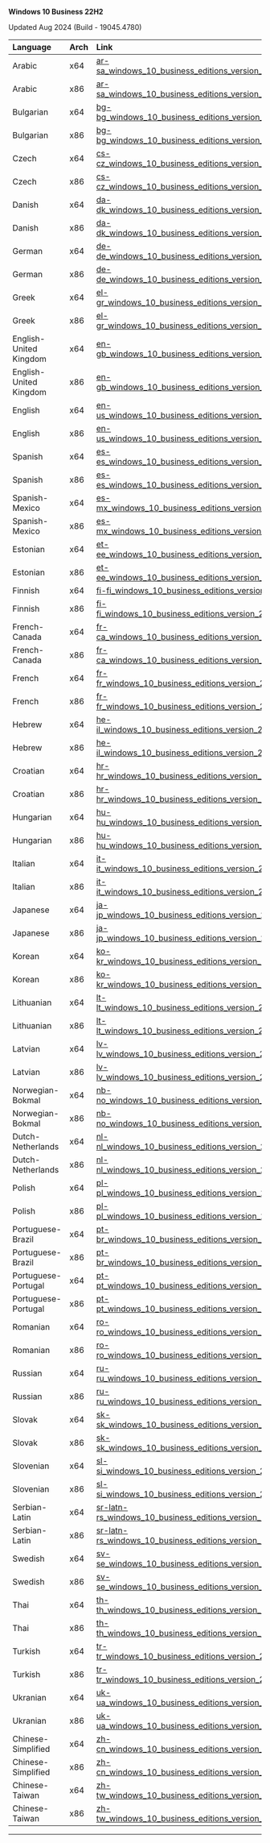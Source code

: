 <div class="margin-top--md"><div role="tabpanel" class="tabItem_Ymn6" hidden=""><p>MSDL <a href="https://msdl.gravesoft.dev/#2618" target="_blank" rel="noopener noreferrer">https://msdl.gravesoft.dev/#2618</a> ❤ provides Official links straight from Microsoft, works even if Microsoft is blocking the download to Russian/VPN users.</p><p>Windows 10 download from <a href="https://www.microsoft.com/software-download" target="_blank" rel="noopener noreferrer">https://www.microsoft.com/software-download</a> isn't recommended because it uses an ESD file to generate ISO and that process sometimes may generate corrupt ISO which can not be verified with known checksums.</p><hr></div><div role="tabpanel" class="tabItem_Ymn6" hidden=""><p><strong>Windows 10 Consumer 22H2</strong></p><p>Updated Aug 2024 (Build - 19045.4780)</p><table><thead><tr><th style="text-align: left;">Language</th><th style="text-align: left;">Arch</th><th style="text-align: left;">Link</th></tr></thead><tbody><tr><td style="text-align: left;">Arabic</td><td style="text-align: left;">x64</td><td style="text-align: left;"><a href="https://drive.massgrave.dev/ar-sa_windows_10_consumer_editions_version_22h2_updated_aug_2024_x64_dvd_2454bb57.iso" target="_blank" rel="noopener noreferrer">ar-sa_windows_10_consumer_editions_version_22h2_updated_aug_2024_x64_dvd_2454bb57.iso</a></td></tr><tr><td style="text-align: left;">Arabic</td><td style="text-align: left;">x86</td><td style="text-align: left;"><a href="https://drive.massgrave.dev/ar-sa_windows_10_consumer_editions_version_22h2_updated_aug_2024_x86_dvd_2454bb57.iso" target="_blank" rel="noopener noreferrer">ar-sa_windows_10_consumer_editions_version_22h2_updated_aug_2024_x86_dvd_2454bb57.iso</a></td></tr><tr><td style="text-align: left;">Bulgarian</td><td style="text-align: left;">x64</td><td style="text-align: left;"><a href="https://drive.massgrave.dev/bg-bg_windows_10_consumer_editions_version_22h2_updated_aug_2024_x64_dvd_2454bb57.iso" target="_blank" rel="noopener noreferrer">bg-bg_windows_10_consumer_editions_version_22h2_updated_aug_2024_x64_dvd_2454bb57.iso</a></td></tr><tr><td style="text-align: left;">Bulgarian</td><td style="text-align: left;">x86</td><td style="text-align: left;"><a href="https://drive.massgrave.dev/bg-bg_windows_10_consumer_editions_version_22h2_updated_aug_2024_x86_dvd_2454bb57.iso" target="_blank" rel="noopener noreferrer">bg-bg_windows_10_consumer_editions_version_22h2_updated_aug_2024_x86_dvd_2454bb57.iso</a></td></tr><tr><td style="text-align: left;">Czech</td><td style="text-align: left;">x64</td><td style="text-align: left;"><a href="https://drive.massgrave.dev/cs-cz_windows_10_consumer_editions_version_22h2_updated_aug_2024_x64_dvd_2454bb57.iso" target="_blank" rel="noopener noreferrer">cs-cz_windows_10_consumer_editions_version_22h2_updated_aug_2024_x64_dvd_2454bb57.iso</a></td></tr><tr><td style="text-align: left;">Czech</td><td style="text-align: left;">x86</td><td style="text-align: left;"><a href="https://drive.massgrave.dev/cs-cz_windows_10_consumer_editions_version_22h2_updated_aug_2024_x86_dvd_2454bb57.iso" target="_blank" rel="noopener noreferrer">cs-cz_windows_10_consumer_editions_version_22h2_updated_aug_2024_x86_dvd_2454bb57.iso</a></td></tr><tr><td style="text-align: left;">Danish</td><td style="text-align: left;">x64</td><td style="text-align: left;"><a href="https://drive.massgrave.dev/da-dk_windows_10_consumer_editions_version_22h2_updated_aug_2024_x64_dvd_2454bb57.iso" target="_blank" rel="noopener noreferrer">da-dk_windows_10_consumer_editions_version_22h2_updated_aug_2024_x64_dvd_2454bb57.iso</a></td></tr><tr><td style="text-align: left;">Danish</td><td style="text-align: left;">x86</td><td style="text-align: left;"><a href="https://drive.massgrave.dev/da-dk_windows_10_consumer_editions_version_22h2_updated_aug_2024_x86_dvd_2454bb57.iso" target="_blank" rel="noopener noreferrer">da-dk_windows_10_consumer_editions_version_22h2_updated_aug_2024_x86_dvd_2454bb57.iso</a></td></tr><tr><td style="text-align: left;">German</td><td style="text-align: left;">x64</td><td style="text-align: left;"><a href="https://drive.massgrave.dev/de-de_windows_10_consumer_editions_version_22h2_updated_aug_2024_x64_dvd_2454bb57.iso" target="_blank" rel="noopener noreferrer">de-de_windows_10_consumer_editions_version_22h2_updated_aug_2024_x64_dvd_2454bb57.iso</a></td></tr><tr><td style="text-align: left;">German</td><td style="text-align: left;">x86</td><td style="text-align: left;"><a href="https://drive.massgrave.dev/de-de_windows_10_consumer_editions_version_22h2_updated_aug_2024_x86_dvd_2454bb57.iso" target="_blank" rel="noopener noreferrer">de-de_windows_10_consumer_editions_version_22h2_updated_aug_2024_x86_dvd_2454bb57.iso</a></td></tr><tr><td style="text-align: left;">Greek</td><td style="text-align: left;">x64</td><td style="text-align: left;"><a href="https://drive.massgrave.dev/el-gr_windows_10_consumer_editions_version_22h2_updated_aug_2024_x64_dvd_2454bb57.iso" target="_blank" rel="noopener noreferrer">el-gr_windows_10_consumer_editions_version_22h2_updated_aug_2024_x64_dvd_2454bb57.iso</a></td></tr><tr><td style="text-align: left;">Greek</td><td style="text-align: left;">x86</td><td style="text-align: left;"><a href="https://drive.massgrave.dev/el-gr_windows_10_consumer_editions_version_22h2_updated_aug_2024_x86_dvd_2454bb57.iso" target="_blank" rel="noopener noreferrer">el-gr_windows_10_consumer_editions_version_22h2_updated_aug_2024_x86_dvd_2454bb57.iso</a></td></tr><tr><td style="text-align: left;">English-United Kingdom</td><td style="text-align: left;">x64</td><td style="text-align: left;"><a href="https://drive.massgrave.dev/en-gb_windows_10_consumer_editions_version_22h2_updated_aug_2024_x64_dvd_2454bb57.iso" target="_blank" rel="noopener noreferrer">en-gb_windows_10_consumer_editions_version_22h2_updated_aug_2024_x64_dvd_2454bb57.iso</a></td></tr><tr><td style="text-align: left;">English-United Kingdom</td><td style="text-align: left;">x86</td><td style="text-align: left;"><a href="https://drive.massgrave.dev/en-gb_windows_10_consumer_editions_version_22h2_updated_aug_2024_x86_dvd_2454bb57.iso" target="_blank" rel="noopener noreferrer">en-gb_windows_10_consumer_editions_version_22h2_updated_aug_2024_x86_dvd_2454bb57.iso</a></td></tr><tr><td style="text-align: left;">English</td><td style="text-align: left;">x64</td><td style="text-align: left;"><a href="https://drive.massgrave.dev/en-us_windows_10_consumer_editions_version_22h2_updated_aug_2024_x64_dvd_2454bb57.iso" target="_blank" rel="noopener noreferrer">en-us_windows_10_consumer_editions_version_22h2_updated_aug_2024_x64_dvd_2454bb57.iso</a></td></tr><tr><td style="text-align: left;">English</td><td style="text-align: left;">x86</td><td style="text-align: left;"><a href="https://drive.massgrave.dev/en-us_windows_10_consumer_editions_version_22h2_updated_aug_2024_x86_dvd_2454bb57.iso" target="_blank" rel="noopener noreferrer">en-us_windows_10_consumer_editions_version_22h2_updated_aug_2024_x86_dvd_2454bb57.iso</a></td></tr><tr><td style="text-align: left;">Spanish</td><td style="text-align: left;">x64</td><td style="text-align: left;"><a href="https://drive.massgrave.dev/es-es_windows_10_consumer_editions_version_22h2_updated_aug_2024_x64_dvd_2454bb57.iso" target="_blank" rel="noopener noreferrer">es-es_windows_10_consumer_editions_version_22h2_updated_aug_2024_x64_dvd_2454bb57.iso</a></td></tr><tr><td style="text-align: left;">Spanish</td><td style="text-align: left;">x86</td><td style="text-align: left;"><a href="https://drive.massgrave.dev/es-es_windows_10_consumer_editions_version_22h2_updated_aug_2024_x86_dvd_2454bb57.iso" target="_blank" rel="noopener noreferrer">es-es_windows_10_consumer_editions_version_22h2_updated_aug_2024_x86_dvd_2454bb57.iso</a></td></tr><tr><td style="text-align: left;">Spanish-Mexico</td><td style="text-align: left;">x64</td><td style="text-align: left;"><a href="https://drive.massgrave.dev/es-mx_windows_10_consumer_editions_version_22h2_updated_aug_2024_x64_dvd_2454bb57.iso" target="_blank" rel="noopener noreferrer">es-mx_windows_10_consumer_editions_version_22h2_updated_aug_2024_x64_dvd_2454bb57.iso</a></td></tr><tr><td style="text-align: left;">Spanish-Mexico</td><td style="text-align: left;">x86</td><td style="text-align: left;"><a href="https://drive.massgrave.dev/es-mx_windows_10_consumer_editions_version_22h2_updated_aug_2024_x86_dvd_2454bb57.iso" target="_blank" rel="noopener noreferrer">es-mx_windows_10_consumer_editions_version_22h2_updated_aug_2024_x86_dvd_2454bb57.iso</a></td></tr><tr><td style="text-align: left;">Estonian</td><td style="text-align: left;">x64</td><td style="text-align: left;"><a href="https://drive.massgrave.dev/et-ee_windows_10_consumer_editions_version_22h2_updated_aug_2024_x64_dvd_2454bb57.iso" target="_blank" rel="noopener noreferrer">et-ee_windows_10_consumer_editions_version_22h2_updated_aug_2024_x64_dvd_2454bb57.iso</a></td></tr><tr><td style="text-align: left;">Estonian</td><td style="text-align: left;">x86</td><td style="text-align: left;"><a href="https://drive.massgrave.dev/et-ee_windows_10_consumer_editions_version_22h2_updated_aug_2024_x86_dvd_2454bb57.iso" target="_blank" rel="noopener noreferrer">et-ee_windows_10_consumer_editions_version_22h2_updated_aug_2024_x86_dvd_2454bb57.iso</a></td></tr><tr><td style="text-align: left;">Finnish</td><td style="text-align: left;">x64</td><td style="text-align: left;"><a href="https://drive.massgrave.dev/fi-fi_windows_10_consumer_editions_version_22h2_updated_aug_2024_x64_dvd_2454bb57.iso" target="_blank" rel="noopener noreferrer">fi-fi_windows_10_consumer_editions_version_22h2_updated_aug_2024_x64_dvd_2454bb57.iso</a></td></tr><tr><td style="text-align: left;">Finnish</td><td style="text-align: left;">x86</td><td style="text-align: left;"><a href="https://drive.massgrave.dev/fi-fi_windows_10_consumer_editions_version_22h2_updated_aug_2024_x86_dvd_2454bb57.iso" target="_blank" rel="noopener noreferrer">fi-fi_windows_10_consumer_editions_version_22h2_updated_aug_2024_x86_dvd_2454bb57.iso</a></td></tr><tr><td style="text-align: left;">French-Canada</td><td style="text-align: left;">x64</td><td style="text-align: left;"><a href="https://drive.massgrave.dev/fr-ca_windows_10_consumer_editions_version_22h2_updated_aug_2024_x64_dvd_2454bb57.iso" target="_blank" rel="noopener noreferrer">fr-ca_windows_10_consumer_editions_version_22h2_updated_aug_2024_x64_dvd_2454bb57.iso</a></td></tr><tr><td style="text-align: left;">French-Canada</td><td style="text-align: left;">x86</td><td style="text-align: left;"><a href="https://drive.massgrave.dev/fr-ca_windows_10_consumer_editions_version_22h2_updated_aug_2024_x86_dvd_2454bb57.iso" target="_blank" rel="noopener noreferrer">fr-ca_windows_10_consumer_editions_version_22h2_updated_aug_2024_x86_dvd_2454bb57.iso</a></td></tr><tr><td style="text-align: left;">French</td><td style="text-align: left;">x64</td><td style="text-align: left;"><a href="https://drive.massgrave.dev/fr-fr_windows_10_consumer_editions_version_22h2_updated_aug_2024_x64_dvd_2454bb57.iso" target="_blank" rel="noopener noreferrer">fr-fr_windows_10_consumer_editions_version_22h2_updated_aug_2024_x64_dvd_2454bb57.iso</a></td></tr><tr><td style="text-align: left;">French</td><td style="text-align: left;">x86</td><td style="text-align: left;"><a href="https://drive.massgrave.dev/fr-fr_windows_10_consumer_editions_version_22h2_updated_aug_2024_x86_dvd_2454bb57.iso" target="_blank" rel="noopener noreferrer">fr-fr_windows_10_consumer_editions_version_22h2_updated_aug_2024_x86_dvd_2454bb57.iso</a></td></tr><tr><td style="text-align: left;">Hebrew</td><td style="text-align: left;">x64</td><td style="text-align: left;"><a href="https://drive.massgrave.dev/he-il_windows_10_consumer_editions_version_22h2_updated_aug_2024_x64_dvd_2454bb57.iso" target="_blank" rel="noopener noreferrer">he-il_windows_10_consumer_editions_version_22h2_updated_aug_2024_x64_dvd_2454bb57.iso</a></td></tr><tr><td style="text-align: left;">Hebrew</td><td style="text-align: left;">x86</td><td style="text-align: left;"><a href="https://drive.massgrave.dev/he-il_windows_10_consumer_editions_version_22h2_updated_aug_2024_x86_dvd_2454bb57.iso" target="_blank" rel="noopener noreferrer">he-il_windows_10_consumer_editions_version_22h2_updated_aug_2024_x86_dvd_2454bb57.iso</a></td></tr><tr><td style="text-align: left;">Croatian</td><td style="text-align: left;">x64</td><td style="text-align: left;"><a href="https://drive.massgrave.dev/hr-hr_windows_10_consumer_editions_version_22h2_updated_aug_2024_x64_dvd_2454bb57.iso" target="_blank" rel="noopener noreferrer">hr-hr_windows_10_consumer_editions_version_22h2_updated_aug_2024_x64_dvd_2454bb57.iso</a></td></tr><tr><td style="text-align: left;">Croatian</td><td style="text-align: left;">x86</td><td style="text-align: left;"><a href="https://drive.massgrave.dev/hr-hr_windows_10_consumer_editions_version_22h2_updated_aug_2024_x86_dvd_2454bb57.iso" target="_blank" rel="noopener noreferrer">hr-hr_windows_10_consumer_editions_version_22h2_updated_aug_2024_x86_dvd_2454bb57.iso</a></td></tr><tr><td style="text-align: left;">Hungarian</td><td style="text-align: left;">x64</td><td style="text-align: left;"><a href="https://drive.massgrave.dev/hu-hu_windows_10_consumer_editions_version_22h2_updated_aug_2024_x64_dvd_2454bb57.iso" target="_blank" rel="noopener noreferrer">hu-hu_windows_10_consumer_editions_version_22h2_updated_aug_2024_x64_dvd_2454bb57.iso</a></td></tr><tr><td style="text-align: left;">Hungarian</td><td style="text-align: left;">x86</td><td style="text-align: left;"><a href="https://drive.massgrave.dev/hu-hu_windows_10_consumer_editions_version_22h2_updated_aug_2024_x86_dvd_2454bb57.iso" target="_blank" rel="noopener noreferrer">hu-hu_windows_10_consumer_editions_version_22h2_updated_aug_2024_x86_dvd_2454bb57.iso</a></td></tr><tr><td style="text-align: left;">Italian</td><td style="text-align: left;">x64</td><td style="text-align: left;"><a href="https://drive.massgrave.dev/it-it_windows_10_consumer_editions_version_22h2_updated_aug_2024_x64_dvd_2454bb57.iso" target="_blank" rel="noopener noreferrer">it-it_windows_10_consumer_editions_version_22h2_updated_aug_2024_x64_dvd_2454bb57.iso</a></td></tr><tr><td style="text-align: left;">Italian</td><td style="text-align: left;">x86</td><td style="text-align: left;"><a href="https://drive.massgrave.dev/it-it_windows_10_consumer_editions_version_22h2_updated_aug_2024_x86_dvd_2454bb57.iso" target="_blank" rel="noopener noreferrer">it-it_windows_10_consumer_editions_version_22h2_updated_aug_2024_x86_dvd_2454bb57.iso</a></td></tr><tr><td style="text-align: left;">Japanese</td><td style="text-align: left;">x64</td><td style="text-align: left;"><a href="https://drive.massgrave.dev/ja-jp_windows_10_consumer_editions_version_22h2_updated_aug_2024_x64_dvd_2454bb57.iso" target="_blank" rel="noopener noreferrer">ja-jp_windows_10_consumer_editions_version_22h2_updated_aug_2024_x64_dvd_2454bb57.iso</a></td></tr><tr><td style="text-align: left;">Japanese</td><td style="text-align: left;">x86</td><td style="text-align: left;"><a href="https://drive.massgrave.dev/ja-jp_windows_10_consumer_editions_version_22h2_updated_aug_2024_x86_dvd_2454bb57.iso" target="_blank" rel="noopener noreferrer">ja-jp_windows_10_consumer_editions_version_22h2_updated_aug_2024_x86_dvd_2454bb57.iso</a></td></tr><tr><td style="text-align: left;">Korean</td><td style="text-align: left;">x64</td><td style="text-align: left;"><a href="https://drive.massgrave.dev/ko-kr_windows_10_consumer_editions_version_22h2_updated_aug_2024_x64_dvd_2454bb57.iso" target="_blank" rel="noopener noreferrer">ko-kr_windows_10_consumer_editions_version_22h2_updated_aug_2024_x64_dvd_2454bb57.iso</a></td></tr><tr><td style="text-align: left;">Korean</td><td style="text-align: left;">x86</td><td style="text-align: left;"><a href="https://drive.massgrave.dev/ko-kr_windows_10_consumer_editions_version_22h2_updated_aug_2024_x86_dvd_2454bb57.iso" target="_blank" rel="noopener noreferrer">ko-kr_windows_10_consumer_editions_version_22h2_updated_aug_2024_x86_dvd_2454bb57.iso</a></td></tr><tr><td style="text-align: left;">Lithuanian</td><td style="text-align: left;">x64</td><td style="text-align: left;"><a href="https://drive.massgrave.dev/lt-lt_windows_10_consumer_editions_version_22h2_updated_aug_2024_x64_dvd_2454bb57.iso" target="_blank" rel="noopener noreferrer">lt-lt_windows_10_consumer_editions_version_22h2_updated_aug_2024_x64_dvd_2454bb57.iso</a></td></tr><tr><td style="text-align: left;">Lithuanian</td><td style="text-align: left;">x86</td><td style="text-align: left;"><a href="https://drive.massgrave.dev/lt-lt_windows_10_consumer_editions_version_22h2_updated_aug_2024_x86_dvd_2454bb57.iso" target="_blank" rel="noopener noreferrer">lt-lt_windows_10_consumer_editions_version_22h2_updated_aug_2024_x86_dvd_2454bb57.iso</a></td></tr><tr><td style="text-align: left;">Latvian</td><td style="text-align: left;">x64</td><td style="text-align: left;"><a href="https://drive.massgrave.dev/lv-lv_windows_10_consumer_editions_version_22h2_updated_aug_2024_x64_dvd_2454bb57.iso" target="_blank" rel="noopener noreferrer">lv-lv_windows_10_consumer_editions_version_22h2_updated_aug_2024_x64_dvd_2454bb57.iso</a></td></tr><tr><td style="text-align: left;">Latvian</td><td style="text-align: left;">x86</td><td style="text-align: left;"><a href="https://drive.massgrave.dev/lv-lv_windows_10_consumer_editions_version_22h2_updated_aug_2024_x86_dvd_2454bb57.iso" target="_blank" rel="noopener noreferrer">lv-lv_windows_10_consumer_editions_version_22h2_updated_aug_2024_x86_dvd_2454bb57.iso</a></td></tr><tr><td style="text-align: left;">Norwegian-Bokmal</td><td style="text-align: left;">x64</td><td style="text-align: left;"><a href="https://drive.massgrave.dev/nb-no_windows_10_consumer_editions_version_22h2_updated_aug_2024_x64_dvd_2454bb57.iso" target="_blank" rel="noopener noreferrer">nb-no_windows_10_consumer_editions_version_22h2_updated_aug_2024_x64_dvd_2454bb57.iso</a></td></tr><tr><td style="text-align: left;">Norwegian-Bokmal</td><td style="text-align: left;">x86</td><td style="text-align: left;"><a href="https://drive.massgrave.dev/nb-no_windows_10_consumer_editions_version_22h2_updated_aug_2024_x86_dvd_2454bb57.iso" target="_blank" rel="noopener noreferrer">nb-no_windows_10_consumer_editions_version_22h2_updated_aug_2024_x86_dvd_2454bb57.iso</a></td></tr><tr><td style="text-align: left;">Dutch-Netherlands</td><td style="text-align: left;">x64</td><td style="text-align: left;"><a href="https://drive.massgrave.dev/nl-nl_windows_10_consumer_editions_version_22h2_updated_aug_2024_x64_dvd_2454bb57.iso" target="_blank" rel="noopener noreferrer">nl-nl_windows_10_consumer_editions_version_22h2_updated_aug_2024_x64_dvd_2454bb57.iso</a></td></tr><tr><td style="text-align: left;">Dutch-Netherlands</td><td style="text-align: left;">x86</td><td style="text-align: left;"><a href="https://drive.massgrave.dev/nl-nl_windows_10_consumer_editions_version_22h2_updated_aug_2024_x86_dvd_2454bb57.iso" target="_blank" rel="noopener noreferrer">nl-nl_windows_10_consumer_editions_version_22h2_updated_aug_2024_x86_dvd_2454bb57.iso</a></td></tr><tr><td style="text-align: left;">Polish</td><td style="text-align: left;">x64</td><td style="text-align: left;"><a href="https://drive.massgrave.dev/pl-pl_windows_10_consumer_editions_version_22h2_updated_aug_2024_x64_dvd_2454bb57.iso" target="_blank" rel="noopener noreferrer">pl-pl_windows_10_consumer_editions_version_22h2_updated_aug_2024_x64_dvd_2454bb57.iso</a></td></tr><tr><td style="text-align: left;">Polish</td><td style="text-align: left;">x86</td><td style="text-align: left;"><a href="https://drive.massgrave.dev/pl-pl_windows_10_consumer_editions_version_22h2_updated_aug_2024_x86_dvd_2454bb57.iso" target="_blank" rel="noopener noreferrer">pl-pl_windows_10_consumer_editions_version_22h2_updated_aug_2024_x86_dvd_2454bb57.iso</a></td></tr><tr><td style="text-align: left;">Portuguese-Brazil</td><td style="text-align: left;">x64</td><td style="text-align: left;"><a href="https://drive.massgrave.dev/pt-br_windows_10_consumer_editions_version_22h2_updated_aug_2024_x64_dvd_2454bb57.iso" target="_blank" rel="noopener noreferrer">pt-br_windows_10_consumer_editions_version_22h2_updated_aug_2024_x64_dvd_2454bb57.iso</a></td></tr><tr><td style="text-align: left;">Portuguese-Brazil</td><td style="text-align: left;">x86</td><td style="text-align: left;"><a href="https://drive.massgrave.dev/pt-br_windows_10_consumer_editions_version_22h2_updated_aug_2024_x86_dvd_2454bb57.iso" target="_blank" rel="noopener noreferrer">pt-br_windows_10_consumer_editions_version_22h2_updated_aug_2024_x86_dvd_2454bb57.iso</a></td></tr><tr><td style="text-align: left;">Portuguese-Portugal</td><td style="text-align: left;">x64</td><td style="text-align: left;"><a href="https://drive.massgrave.dev/pt-pt_windows_10_consumer_editions_version_22h2_updated_aug_2024_x64_dvd_2454bb57.iso" target="_blank" rel="noopener noreferrer">pt-pt_windows_10_consumer_editions_version_22h2_updated_aug_2024_x64_dvd_2454bb57.iso</a></td></tr><tr><td style="text-align: left;">Portuguese-Portugal</td><td style="text-align: left;">x86</td><td style="text-align: left;"><a href="https://drive.massgrave.dev/pt-pt_windows_10_consumer_editions_version_22h2_updated_aug_2024_x86_dvd_2454bb57.iso" target="_blank" rel="noopener noreferrer">pt-pt_windows_10_consumer_editions_version_22h2_updated_aug_2024_x86_dvd_2454bb57.iso</a></td></tr><tr><td style="text-align: left;">Romanian</td><td style="text-align: left;">x64</td><td style="text-align: left;"><a href="https://drive.massgrave.dev/ro-ro_windows_10_consumer_editions_version_22h2_updated_aug_2024_x64_dvd_2454bb57.iso" target="_blank" rel="noopener noreferrer">ro-ro_windows_10_consumer_editions_version_22h2_updated_aug_2024_x64_dvd_2454bb57.iso</a></td></tr><tr><td style="text-align: left;">Romanian</td><td style="text-align: left;">x86</td><td style="text-align: left;"><a href="https://drive.massgrave.dev/ro-ro_windows_10_consumer_editions_version_22h2_updated_aug_2024_x86_dvd_2454bb57.iso" target="_blank" rel="noopener noreferrer">ro-ro_windows_10_consumer_editions_version_22h2_updated_aug_2024_x86_dvd_2454bb57.iso</a></td></tr><tr><td style="text-align: left;">Russian</td><td style="text-align: left;">x64</td><td style="text-align: left;"><a href="https://drive.massgrave.dev/ru-ru_windows_10_consumer_editions_version_22h2_updated_aug_2024_x64_dvd_2454bb57.iso" target="_blank" rel="noopener noreferrer">ru-ru_windows_10_consumer_editions_version_22h2_updated_aug_2024_x64_dvd_2454bb57.iso</a></td></tr><tr><td style="text-align: left;">Russian</td><td style="text-align: left;">x86</td><td style="text-align: left;"><a href="https://drive.massgrave.dev/ru-ru_windows_10_consumer_editions_version_22h2_updated_aug_2024_x86_dvd_2454bb57.iso" target="_blank" rel="noopener noreferrer">ru-ru_windows_10_consumer_editions_version_22h2_updated_aug_2024_x86_dvd_2454bb57.iso</a></td></tr><tr><td style="text-align: left;">Slovak</td><td style="text-align: left;">x64</td><td style="text-align: left;"><a href="https://drive.massgrave.dev/sk-sk_windows_10_consumer_editions_version_22h2_updated_aug_2024_x64_dvd_2454bb57.iso" target="_blank" rel="noopener noreferrer">sk-sk_windows_10_consumer_editions_version_22h2_updated_aug_2024_x64_dvd_2454bb57.iso</a></td></tr><tr><td style="text-align: left;">Slovak</td><td style="text-align: left;">x86</td><td style="text-align: left;"><a href="https://drive.massgrave.dev/sk-sk_windows_10_consumer_editions_version_22h2_updated_aug_2024_x86_dvd_2454bb57.iso" target="_blank" rel="noopener noreferrer">sk-sk_windows_10_consumer_editions_version_22h2_updated_aug_2024_x86_dvd_2454bb57.iso</a></td></tr><tr><td style="text-align: left;">Slovenian</td><td style="text-align: left;">x64</td><td style="text-align: left;"><a href="https://drive.massgrave.dev/sl-si_windows_10_consumer_editions_version_22h2_updated_aug_2024_x64_dvd_2454bb57.iso" target="_blank" rel="noopener noreferrer">sl-si_windows_10_consumer_editions_version_22h2_updated_aug_2024_x64_dvd_2454bb57.iso</a></td></tr><tr><td style="text-align: left;">Slovenian</td><td style="text-align: left;">x86</td><td style="text-align: left;"><a href="https://drive.massgrave.dev/sl-si_windows_10_consumer_editions_version_22h2_updated_aug_2024_x86_dvd_2454bb57.iso" target="_blank" rel="noopener noreferrer">sl-si_windows_10_consumer_editions_version_22h2_updated_aug_2024_x86_dvd_2454bb57.iso</a></td></tr><tr><td style="text-align: left;">Serbian-Latin</td><td style="text-align: left;">x64</td><td style="text-align: left;"><a href="https://drive.massgrave.dev/sr-latn-rs_windows_10_consumer_editions_version_22h2_updated_aug_2024_x64_dvd_2454bb57.iso" target="_blank" rel="noopener noreferrer">sr-latn-rs_windows_10_consumer_editions_version_22h2_updated_aug_2024_x64_dvd_2454bb57.iso</a></td></tr><tr><td style="text-align: left;">Serbian-Latin</td><td style="text-align: left;">x86</td><td style="text-align: left;"><a href="https://drive.massgrave.dev/sr-latn-rs_windows_10_consumer_editions_version_22h2_updated_aug_2024_x86_dvd_2454bb57.iso" target="_blank" rel="noopener noreferrer">sr-latn-rs_windows_10_consumer_editions_version_22h2_updated_aug_2024_x86_dvd_2454bb57.iso</a></td></tr><tr><td style="text-align: left;">Swedish</td><td style="text-align: left;">x64</td><td style="text-align: left;"><a href="https://drive.massgrave.dev/sv-se_windows_10_consumer_editions_version_22h2_updated_aug_2024_x64_dvd_2454bb57.iso" target="_blank" rel="noopener noreferrer">sv-se_windows_10_consumer_editions_version_22h2_updated_aug_2024_x64_dvd_2454bb57.iso</a></td></tr><tr><td style="text-align: left;">Swedish</td><td style="text-align: left;">x86</td><td style="text-align: left;"><a href="https://drive.massgrave.dev/sv-se_windows_10_consumer_editions_version_22h2_updated_aug_2024_x86_dvd_2454bb57.iso" target="_blank" rel="noopener noreferrer">sv-se_windows_10_consumer_editions_version_22h2_updated_aug_2024_x86_dvd_2454bb57.iso</a></td></tr><tr><td style="text-align: left;">Thai</td><td style="text-align: left;">x64</td><td style="text-align: left;"><a href="https://drive.massgrave.dev/th-th_windows_10_consumer_editions_version_22h2_updated_aug_2024_x64_dvd_2454bb57.iso" target="_blank" rel="noopener noreferrer">th-th_windows_10_consumer_editions_version_22h2_updated_aug_2024_x64_dvd_2454bb57.iso</a></td></tr><tr><td style="text-align: left;">Thai</td><td style="text-align: left;">x86</td><td style="text-align: left;"><a href="https://drive.massgrave.dev/th-th_windows_10_consumer_editions_version_22h2_updated_aug_2024_x86_dvd_2454bb57.iso" target="_blank" rel="noopener noreferrer">th-th_windows_10_consumer_editions_version_22h2_updated_aug_2024_x86_dvd_2454bb57.iso</a></td></tr><tr><td style="text-align: left;">Turkish</td><td style="text-align: left;">x64</td><td style="text-align: left;"><a href="https://drive.massgrave.dev/tr-tr_windows_10_consumer_editions_version_22h2_updated_aug_2024_x64_dvd_2454bb57.iso" target="_blank" rel="noopener noreferrer">tr-tr_windows_10_consumer_editions_version_22h2_updated_aug_2024_x64_dvd_2454bb57.iso</a></td></tr><tr><td style="text-align: left;">Turkish</td><td style="text-align: left;">x86</td><td style="text-align: left;"><a href="https://drive.massgrave.dev/tr-tr_windows_10_consumer_editions_version_22h2_updated_aug_2024_x86_dvd_2454bb57.iso" target="_blank" rel="noopener noreferrer">tr-tr_windows_10_consumer_editions_version_22h2_updated_aug_2024_x86_dvd_2454bb57.iso</a></td></tr><tr><td style="text-align: left;">Ukranian</td><td style="text-align: left;">x64</td><td style="text-align: left;"><a href="https://drive.massgrave.dev/uk-ua_windows_10_consumer_editions_version_22h2_updated_aug_2024_x64_dvd_2454bb57.iso" target="_blank" rel="noopener noreferrer">uk-ua_windows_10_consumer_editions_version_22h2_updated_aug_2024_x64_dvd_2454bb57.iso</a></td></tr><tr><td style="text-align: left;">Ukranian</td><td style="text-align: left;">x86</td><td style="text-align: left;"><a href="https://drive.massgrave.dev/uk-ua_windows_10_consumer_editions_version_22h2_updated_aug_2024_x86_dvd_2454bb57.iso" target="_blank" rel="noopener noreferrer">uk-ua_windows_10_consumer_editions_version_22h2_updated_aug_2024_x86_dvd_2454bb57.iso</a></td></tr><tr><td style="text-align: left;">Chinese-Simplified</td><td style="text-align: left;">x64</td><td style="text-align: left;"><a href="https://drive.massgrave.dev/zh-cn_windows_10_consumer_editions_version_22h2_updated_aug_2024_x64_dvd_2454bb57.iso" target="_blank" rel="noopener noreferrer">zh-cn_windows_10_consumer_editions_version_22h2_updated_aug_2024_x64_dvd_2454bb57.iso</a></td></tr><tr><td style="text-align: left;">Chinese-Simplified</td><td style="text-align: left;">x86</td><td style="text-align: left;"><a href="https://drive.massgrave.dev/zh-cn_windows_10_consumer_editions_version_22h2_updated_aug_2024_x86_dvd_2454bb57.iso" target="_blank" rel="noopener noreferrer">zh-cn_windows_10_consumer_editions_version_22h2_updated_aug_2024_x86_dvd_2454bb57.iso</a></td></tr><tr><td style="text-align: left;">Chinese-Taiwan</td><td style="text-align: left;">x64</td><td style="text-align: left;"><a href="https://drive.massgrave.dev/zh-tw_windows_10_consumer_editions_version_22h2_updated_aug_2024_x64_dvd_2454bb57.iso" target="_blank" rel="noopener noreferrer">zh-tw_windows_10_consumer_editions_version_22h2_updated_aug_2024_x64_dvd_2454bb57.iso</a></td></tr><tr><td style="text-align: left;">Chinese-Taiwan</td><td style="text-align: left;">x86</td><td style="text-align: left;"><a href="https://drive.massgrave.dev/zh-tw_windows_10_consumer_editions_version_22h2_updated_aug_2024_x86_dvd_2454bb57.iso" target="_blank" rel="noopener noreferrer">zh-tw_windows_10_consumer_editions_version_22h2_updated_aug_2024_x86_dvd_2454bb57.iso</a></td></tr></tbody></table><hr></div><div role="tabpanel" class="tabItem_Ymn6"><p><strong>Windows 10 Business 22H2</strong></p><p>Updated Aug 2024 (Build - 19045.4780)</p><table><thead><tr><th style="text-align: left;">Language</th><th style="text-align: left;">Arch</th><th style="text-align: left;">Link</th></tr></thead><tbody><tr><td style="text-align: left;">Arabic</td><td style="text-align: left;">x64</td><td style="text-align: left;"><a href="https://drive.massgrave.dev/ar-sa_windows_10_business_editions_version_22h2_updated_aug_2024_x64_dvd_92a8794f.iso" target="_blank" rel="noopener noreferrer">ar-sa_windows_10_business_editions_version_22h2_updated_aug_2024_x64_dvd_92a8794f.iso</a></td></tr><tr><td style="text-align: left;">Arabic</td><td style="text-align: left;">x86</td><td style="text-align: left;"><a href="https://drive.massgrave.dev/ar-sa_windows_10_business_editions_version_22h2_updated_aug_2024_x86_dvd_3b05ca94.iso" target="_blank" rel="noopener noreferrer">ar-sa_windows_10_business_editions_version_22h2_updated_aug_2024_x86_dvd_3b05ca94.iso</a></td></tr><tr><td style="text-align: left;">Bulgarian</td><td style="text-align: left;">x64</td><td style="text-align: left;"><a href="https://drive.massgrave.dev/bg-bg_windows_10_business_editions_version_22h2_updated_aug_2024_x64_dvd_5c7ee697.iso" target="_blank" rel="noopener noreferrer">bg-bg_windows_10_business_editions_version_22h2_updated_aug_2024_x64_dvd_5c7ee697.iso</a></td></tr><tr><td style="text-align: left;">Bulgarian</td><td style="text-align: left;">x86</td><td style="text-align: left;"><a href="https://drive.massgrave.dev/bg-bg_windows_10_business_editions_version_22h2_updated_aug_2024_x86_dvd_a50f411b.iso" target="_blank" rel="noopener noreferrer">bg-bg_windows_10_business_editions_version_22h2_updated_aug_2024_x86_dvd_a50f411b.iso</a></td></tr><tr><td style="text-align: left;">Czech</td><td style="text-align: left;">x64</td><td style="text-align: left;"><a href="https://drive.massgrave.dev/cs-cz_windows_10_business_editions_version_22h2_updated_aug_2024_x64_dvd_c8ad70aa.iso" target="_blank" rel="noopener noreferrer">cs-cz_windows_10_business_editions_version_22h2_updated_aug_2024_x64_dvd_c8ad70aa.iso</a></td></tr><tr><td style="text-align: left;">Czech</td><td style="text-align: left;">x86</td><td style="text-align: left;"><a href="https://drive.massgrave.dev/cs-cz_windows_10_business_editions_version_22h2_updated_aug_2024_x86_dvd_93acb6c4.iso" target="_blank" rel="noopener noreferrer">cs-cz_windows_10_business_editions_version_22h2_updated_aug_2024_x86_dvd_93acb6c4.iso</a></td></tr><tr><td style="text-align: left;">Danish</td><td style="text-align: left;">x64</td><td style="text-align: left;"><a href="https://drive.massgrave.dev/da-dk_windows_10_business_editions_version_22h2_updated_aug_2024_x64_dvd_5a51835f.iso" target="_blank" rel="noopener noreferrer">da-dk_windows_10_business_editions_version_22h2_updated_aug_2024_x64_dvd_5a51835f.iso</a></td></tr><tr><td style="text-align: left;">Danish</td><td style="text-align: left;">x86</td><td style="text-align: left;"><a href="https://drive.massgrave.dev/da-dk_windows_10_business_editions_version_22h2_updated_aug_2024_x86_dvd_eb0410dc.iso" target="_blank" rel="noopener noreferrer">da-dk_windows_10_business_editions_version_22h2_updated_aug_2024_x86_dvd_eb0410dc.iso</a></td></tr><tr><td style="text-align: left;">German</td><td style="text-align: left;">x64</td><td style="text-align: left;"><a href="https://drive.massgrave.dev/de-de_windows_10_business_editions_version_22h2_updated_aug_2024_x64_dvd_e24c9809.iso" target="_blank" rel="noopener noreferrer">de-de_windows_10_business_editions_version_22h2_updated_aug_2024_x64_dvd_e24c9809.iso</a></td></tr><tr><td style="text-align: left;">German</td><td style="text-align: left;">x86</td><td style="text-align: left;"><a href="https://drive.massgrave.dev/de-de_windows_10_business_editions_version_22h2_updated_aug_2024_x86_dvd_064935f2.iso" target="_blank" rel="noopener noreferrer">de-de_windows_10_business_editions_version_22h2_updated_aug_2024_x86_dvd_064935f2.iso</a></td></tr><tr><td style="text-align: left;">Greek</td><td style="text-align: left;">x64</td><td style="text-align: left;"><a href="https://drive.massgrave.dev/el-gr_windows_10_business_editions_version_22h2_updated_aug_2024_x64_dvd_a340838b.iso" target="_blank" rel="noopener noreferrer">el-gr_windows_10_business_editions_version_22h2_updated_aug_2024_x64_dvd_a340838b.iso</a></td></tr><tr><td style="text-align: left;">Greek</td><td style="text-align: left;">x86</td><td style="text-align: left;"><a href="https://drive.massgrave.dev/el-gr_windows_10_business_editions_version_22h2_updated_aug_2024_x86_dvd_6858d741.iso" target="_blank" rel="noopener noreferrer">el-gr_windows_10_business_editions_version_22h2_updated_aug_2024_x86_dvd_6858d741.iso</a></td></tr><tr><td style="text-align: left;">English-United Kingdom</td><td style="text-align: left;">x64</td><td style="text-align: left;"><a href="https://drive.massgrave.dev/en-gb_windows_10_business_editions_version_22h2_updated_aug_2024_x64_dvd_e758d63e.iso" target="_blank" rel="noopener noreferrer">en-gb_windows_10_business_editions_version_22h2_updated_aug_2024_x64_dvd_e758d63e.iso</a></td></tr><tr><td style="text-align: left;">English-United Kingdom</td><td style="text-align: left;">x86</td><td style="text-align: left;"><a href="https://drive.massgrave.dev/en-gb_windows_10_business_editions_version_22h2_updated_aug_2024_x86_dvd_640f6ea2.iso" target="_blank" rel="noopener noreferrer">en-gb_windows_10_business_editions_version_22h2_updated_aug_2024_x86_dvd_640f6ea2.iso</a></td></tr><tr><td style="text-align: left;">English</td><td style="text-align: left;">x64</td><td style="text-align: left;"><a href="https://drive.massgrave.dev/en-us_windows_10_business_editions_version_22h2_updated_aug_2024_x64_dvd_633dcd07.iso" target="_blank" rel="noopener noreferrer">en-us_windows_10_business_editions_version_22h2_updated_aug_2024_x64_dvd_633dcd07.iso</a></td></tr><tr><td style="text-align: left;">English</td><td style="text-align: left;">x86</td><td style="text-align: left;"><a href="https://drive.massgrave.dev/en-us_windows_10_business_editions_version_22h2_updated_aug_2024_x86_dvd_0a211f29.iso" target="_blank" rel="noopener noreferrer">en-us_windows_10_business_editions_version_22h2_updated_aug_2024_x86_dvd_0a211f29.iso</a></td></tr><tr><td style="text-align: left;">Spanish</td><td style="text-align: left;">x64</td><td style="text-align: left;"><a href="https://drive.massgrave.dev/es-es_windows_10_business_editions_version_22h2_updated_aug_2024_x64_dvd_d12d0e1a.iso" target="_blank" rel="noopener noreferrer">es-es_windows_10_business_editions_version_22h2_updated_aug_2024_x64_dvd_d12d0e1a.iso</a></td></tr><tr><td style="text-align: left;">Spanish</td><td style="text-align: left;">x86</td><td style="text-align: left;"><a href="https://drive.massgrave.dev/es-es_windows_10_business_editions_version_22h2_updated_aug_2024_x86_dvd_6d18f0cb.iso" target="_blank" rel="noopener noreferrer">es-es_windows_10_business_editions_version_22h2_updated_aug_2024_x86_dvd_6d18f0cb.iso</a></td></tr><tr><td style="text-align: left;">Spanish-Mexico</td><td style="text-align: left;">x64</td><td style="text-align: left;"><a href="https://drive.massgrave.dev/es-mx_windows_10_business_editions_version_22h2_updated_aug_2024_x64_dvd_0c82aba5.iso" target="_blank" rel="noopener noreferrer">es-mx_windows_10_business_editions_version_22h2_updated_aug_2024_x64_dvd_0c82aba5.iso</a></td></tr><tr><td style="text-align: left;">Spanish-Mexico</td><td style="text-align: left;">x86</td><td style="text-align: left;"><a href="https://drive.massgrave.dev/es-mx_windows_10_business_editions_version_22h2_updated_aug_2024_x86_dvd_66693b1c.iso" target="_blank" rel="noopener noreferrer">es-mx_windows_10_business_editions_version_22h2_updated_aug_2024_x86_dvd_66693b1c.iso</a></td></tr><tr><td style="text-align: left;">Estonian</td><td style="text-align: left;">x64</td><td style="text-align: left;"><a href="https://drive.massgrave.dev/et-ee_windows_10_business_editions_version_22h2_updated_aug_2024_x64_dvd_021c20ff.iso" target="_blank" rel="noopener noreferrer">et-ee_windows_10_business_editions_version_22h2_updated_aug_2024_x64_dvd_021c20ff.iso</a></td></tr><tr><td style="text-align: left;">Estonian</td><td style="text-align: left;">x86</td><td style="text-align: left;"><a href="https://drive.massgrave.dev/et-ee_windows_10_business_editions_version_22h2_updated_aug_2024_x86_dvd_8bf6cf95.iso" target="_blank" rel="noopener noreferrer">et-ee_windows_10_business_editions_version_22h2_updated_aug_2024_x86_dvd_8bf6cf95.iso</a></td></tr><tr><td style="text-align: left;">Finnish</td><td style="text-align: left;">x64</td><td style="text-align: left;"><a href="https://drive.massgrave.dev/fi-fi_windows_10_business_editions_version_22h2_updated_aug_2024_x64_dvd_8fcefb87.iso" target="_blank" rel="noopener noreferrer">fi-fi_windows_10_business_editions_version_22h2_updated_aug_2024_x64_dvd_8fcefb87.iso</a></td></tr><tr><td style="text-align: left;">Finnish</td><td style="text-align: left;">x86</td><td style="text-align: left;"><a href="https://drive.massgrave.dev/fi-fi_windows_10_business_editions_version_22h2_updated_aug_2024_x86_dvd_1a5b3f02.iso" target="_blank" rel="noopener noreferrer">fi-fi_windows_10_business_editions_version_22h2_updated_aug_2024_x86_dvd_1a5b3f02.iso</a></td></tr><tr><td style="text-align: left;">French-Canada</td><td style="text-align: left;">x64</td><td style="text-align: left;"><a href="https://drive.massgrave.dev/fr-ca_windows_10_business_editions_version_22h2_updated_aug_2024_x64_dvd_b0588c68.iso" target="_blank" rel="noopener noreferrer">fr-ca_windows_10_business_editions_version_22h2_updated_aug_2024_x64_dvd_b0588c68.iso</a></td></tr><tr><td style="text-align: left;">French-Canada</td><td style="text-align: left;">x86</td><td style="text-align: left;"><a href="https://drive.massgrave.dev/fr-ca_windows_10_business_editions_version_22h2_updated_aug_2024_x86_dvd_f274392d.iso" target="_blank" rel="noopener noreferrer">fr-ca_windows_10_business_editions_version_22h2_updated_aug_2024_x86_dvd_f274392d.iso</a></td></tr><tr><td style="text-align: left;">French</td><td style="text-align: left;">x64</td><td style="text-align: left;"><a href="https://drive.massgrave.dev/fr-fr_windows_10_business_editions_version_22h2_updated_aug_2024_x64_dvd_8766236b.iso" target="_blank" rel="noopener noreferrer">fr-fr_windows_10_business_editions_version_22h2_updated_aug_2024_x64_dvd_8766236b.iso</a></td></tr><tr><td style="text-align: left;">French</td><td style="text-align: left;">x86</td><td style="text-align: left;"><a href="https://drive.massgrave.dev/fr-fr_windows_10_business_editions_version_22h2_updated_aug_2024_x86_dvd_155f9846.iso" target="_blank" rel="noopener noreferrer">fr-fr_windows_10_business_editions_version_22h2_updated_aug_2024_x86_dvd_155f9846.iso</a></td></tr><tr><td style="text-align: left;">Hebrew</td><td style="text-align: left;">x64</td><td style="text-align: left;"><a href="https://drive.massgrave.dev/he-il_windows_10_business_editions_version_22h2_updated_aug_2024_x64_dvd_e34ccebf.iso" target="_blank" rel="noopener noreferrer">he-il_windows_10_business_editions_version_22h2_updated_aug_2024_x64_dvd_e34ccebf.iso</a></td></tr><tr><td style="text-align: left;">Hebrew</td><td style="text-align: left;">x86</td><td style="text-align: left;"><a href="https://drive.massgrave.dev/he-il_windows_10_business_editions_version_22h2_updated_aug_2024_x86_dvd_3576c4b9.iso" target="_blank" rel="noopener noreferrer">he-il_windows_10_business_editions_version_22h2_updated_aug_2024_x86_dvd_3576c4b9.iso</a></td></tr><tr><td style="text-align: left;">Croatian</td><td style="text-align: left;">x64</td><td style="text-align: left;"><a href="https://drive.massgrave.dev/hr-hr_windows_10_business_editions_version_22h2_updated_aug_2024_x64_dvd_ea8c7c60.iso" target="_blank" rel="noopener noreferrer">hr-hr_windows_10_business_editions_version_22h2_updated_aug_2024_x64_dvd_ea8c7c60.iso</a></td></tr><tr><td style="text-align: left;">Croatian</td><td style="text-align: left;">x86</td><td style="text-align: left;"><a href="https://drive.massgrave.dev/hr-hr_windows_10_business_editions_version_22h2_updated_aug_2024_x86_dvd_9b67114c.iso" target="_blank" rel="noopener noreferrer">hr-hr_windows_10_business_editions_version_22h2_updated_aug_2024_x86_dvd_9b67114c.iso</a></td></tr><tr><td style="text-align: left;">Hungarian</td><td style="text-align: left;">x64</td><td style="text-align: left;"><a href="https://drive.massgrave.dev/hu-hu_windows_10_business_editions_version_22h2_updated_aug_2024_x64_dvd_8381df72.iso" target="_blank" rel="noopener noreferrer">hu-hu_windows_10_business_editions_version_22h2_updated_aug_2024_x64_dvd_8381df72.iso</a></td></tr><tr><td style="text-align: left;">Hungarian</td><td style="text-align: left;">x86</td><td style="text-align: left;"><a href="https://drive.massgrave.dev/hu-hu_windows_10_business_editions_version_22h2_updated_aug_2024_x86_dvd_b2f5b045.iso" target="_blank" rel="noopener noreferrer">hu-hu_windows_10_business_editions_version_22h2_updated_aug_2024_x86_dvd_b2f5b045.iso</a></td></tr><tr><td style="text-align: left;">Italian</td><td style="text-align: left;">x64</td><td style="text-align: left;"><a href="https://drive.massgrave.dev/it-it_windows_10_business_editions_version_22h2_updated_aug_2024_x64_dvd_1e265790.iso" target="_blank" rel="noopener noreferrer">it-it_windows_10_business_editions_version_22h2_updated_aug_2024_x64_dvd_1e265790.iso</a></td></tr><tr><td style="text-align: left;">Italian</td><td style="text-align: left;">x86</td><td style="text-align: left;"><a href="https://drive.massgrave.dev/it-it_windows_10_business_editions_version_22h2_updated_aug_2024_x86_dvd_411ca7ac.iso" target="_blank" rel="noopener noreferrer">it-it_windows_10_business_editions_version_22h2_updated_aug_2024_x86_dvd_411ca7ac.iso</a></td></tr><tr><td style="text-align: left;">Japanese</td><td style="text-align: left;">x64</td><td style="text-align: left;"><a href="https://drive.massgrave.dev/ja-jp_windows_10_business_editions_version_22h2_updated_aug_2024_x64_dvd_6334dde3.iso" target="_blank" rel="noopener noreferrer">ja-jp_windows_10_business_editions_version_22h2_updated_aug_2024_x64_dvd_6334dde3.iso</a></td></tr><tr><td style="text-align: left;">Japanese</td><td style="text-align: left;">x86</td><td style="text-align: left;"><a href="https://drive.massgrave.dev/ja-jp_windows_10_business_editions_version_22h2_updated_aug_2024_x86_dvd_e316b5f2.iso" target="_blank" rel="noopener noreferrer">ja-jp_windows_10_business_editions_version_22h2_updated_aug_2024_x86_dvd_e316b5f2.iso</a></td></tr><tr><td style="text-align: left;">Korean</td><td style="text-align: left;">x64</td><td style="text-align: left;"><a href="https://drive.massgrave.dev/ko-kr_windows_10_business_editions_version_22h2_updated_aug_2024_x64_dvd_092c4fe2.iso" target="_blank" rel="noopener noreferrer">ko-kr_windows_10_business_editions_version_22h2_updated_aug_2024_x64_dvd_092c4fe2.iso</a></td></tr><tr><td style="text-align: left;">Korean</td><td style="text-align: left;">x86</td><td style="text-align: left;"><a href="https://drive.massgrave.dev/ko-kr_windows_10_business_editions_version_22h2_updated_aug_2024_x86_dvd_5dc17dd3.iso" target="_blank" rel="noopener noreferrer">ko-kr_windows_10_business_editions_version_22h2_updated_aug_2024_x86_dvd_5dc17dd3.iso</a></td></tr><tr><td style="text-align: left;">Lithuanian</td><td style="text-align: left;">x64</td><td style="text-align: left;"><a href="https://drive.massgrave.dev/lt-lt_windows_10_business_editions_version_22h2_updated_aug_2024_x64_dvd_5425bdce.iso" target="_blank" rel="noopener noreferrer">lt-lt_windows_10_business_editions_version_22h2_updated_aug_2024_x64_dvd_5425bdce.iso</a></td></tr><tr><td style="text-align: left;">Lithuanian</td><td style="text-align: left;">x86</td><td style="text-align: left;"><a href="https://drive.massgrave.dev/lt-lt_windows_10_business_editions_version_22h2_updated_aug_2024_x86_dvd_97b18629.iso" target="_blank" rel="noopener noreferrer">lt-lt_windows_10_business_editions_version_22h2_updated_aug_2024_x86_dvd_97b18629.iso</a></td></tr><tr><td style="text-align: left;">Latvian</td><td style="text-align: left;">x64</td><td style="text-align: left;"><a href="https://drive.massgrave.dev/lv-lv_windows_10_business_editions_version_22h2_updated_aug_2024_x64_dvd_5426a93f.iso" target="_blank" rel="noopener noreferrer">lv-lv_windows_10_business_editions_version_22h2_updated_aug_2024_x64_dvd_5426a93f.iso</a></td></tr><tr><td style="text-align: left;">Latvian</td><td style="text-align: left;">x86</td><td style="text-align: left;"><a href="https://drive.massgrave.dev/lv-lv_windows_10_business_editions_version_22h2_updated_aug_2024_x86_dvd_69a7a791.iso" target="_blank" rel="noopener noreferrer">lv-lv_windows_10_business_editions_version_22h2_updated_aug_2024_x86_dvd_69a7a791.iso</a></td></tr><tr><td style="text-align: left;">Norwegian-Bokmal</td><td style="text-align: left;">x64</td><td style="text-align: left;"><a href="https://drive.massgrave.dev/nb-no_windows_10_business_editions_version_22h2_updated_aug_2024_x64_dvd_67cd70cf.iso" target="_blank" rel="noopener noreferrer">nb-no_windows_10_business_editions_version_22h2_updated_aug_2024_x64_dvd_67cd70cf.iso</a></td></tr><tr><td style="text-align: left;">Norwegian-Bokmal</td><td style="text-align: left;">x86</td><td style="text-align: left;"><a href="https://drive.massgrave.dev/nb-no_windows_10_business_editions_version_22h2_updated_aug_2024_x86_dvd_0ed95531.iso" target="_blank" rel="noopener noreferrer">nb-no_windows_10_business_editions_version_22h2_updated_aug_2024_x86_dvd_0ed95531.iso</a></td></tr><tr><td style="text-align: left;">Dutch-Netherlands</td><td style="text-align: left;">x64</td><td style="text-align: left;"><a href="https://drive.massgrave.dev/nl-nl_windows_10_business_editions_version_22h2_updated_aug_2024_x64_dvd_43418e31.iso" target="_blank" rel="noopener noreferrer">nl-nl_windows_10_business_editions_version_22h2_updated_aug_2024_x64_dvd_43418e31.iso</a></td></tr><tr><td style="text-align: left;">Dutch-Netherlands</td><td style="text-align: left;">x86</td><td style="text-align: left;"><a href="https://drive.massgrave.dev/nl-nl_windows_10_business_editions_version_22h2_updated_aug_2024_x86_dvd_67d5bbe6.iso" target="_blank" rel="noopener noreferrer">nl-nl_windows_10_business_editions_version_22h2_updated_aug_2024_x86_dvd_67d5bbe6.iso</a></td></tr><tr><td style="text-align: left;">Polish</td><td style="text-align: left;">x64</td><td style="text-align: left;"><a href="https://drive.massgrave.dev/pl-pl_windows_10_business_editions_version_22h2_updated_aug_2024_x64_dvd_7d9fc23a.iso" target="_blank" rel="noopener noreferrer">pl-pl_windows_10_business_editions_version_22h2_updated_aug_2024_x64_dvd_7d9fc23a.iso</a></td></tr><tr><td style="text-align: left;">Polish</td><td style="text-align: left;">x86</td><td style="text-align: left;"><a href="https://drive.massgrave.dev/pl-pl_windows_10_business_editions_version_22h2_updated_aug_2024_x86_dvd_493dddc9.iso" target="_blank" rel="noopener noreferrer">pl-pl_windows_10_business_editions_version_22h2_updated_aug_2024_x86_dvd_493dddc9.iso</a></td></tr><tr><td style="text-align: left;">Portuguese-Brazil</td><td style="text-align: left;">x64</td><td style="text-align: left;"><a href="https://drive.massgrave.dev/pt-br_windows_10_business_editions_version_22h2_updated_aug_2024_x64_dvd_159a147c.iso" target="_blank" rel="noopener noreferrer">pt-br_windows_10_business_editions_version_22h2_updated_aug_2024_x64_dvd_159a147c.iso</a></td></tr><tr><td style="text-align: left;">Portuguese-Brazil</td><td style="text-align: left;">x86</td><td style="text-align: left;"><a href="https://drive.massgrave.dev/pt-br_windows_10_business_editions_version_22h2_updated_aug_2024_x86_dvd_388da592.iso" target="_blank" rel="noopener noreferrer">pt-br_windows_10_business_editions_version_22h2_updated_aug_2024_x86_dvd_388da592.iso</a></td></tr><tr><td style="text-align: left;">Portuguese-Portugal</td><td style="text-align: left;">x64</td><td style="text-align: left;"><a href="https://drive.massgrave.dev/pt-pt_windows_10_business_editions_version_22h2_updated_aug_2024_x64_dvd_003df1d7.iso" target="_blank" rel="noopener noreferrer">pt-pt_windows_10_business_editions_version_22h2_updated_aug_2024_x64_dvd_003df1d7.iso</a></td></tr><tr><td style="text-align: left;">Portuguese-Portugal</td><td style="text-align: left;">x86</td><td style="text-align: left;"><a href="https://drive.massgrave.dev/pt-pt_windows_10_business_editions_version_22h2_updated_aug_2024_x86_dvd_fb383276.iso" target="_blank" rel="noopener noreferrer">pt-pt_windows_10_business_editions_version_22h2_updated_aug_2024_x86_dvd_fb383276.iso</a></td></tr><tr><td style="text-align: left;">Romanian</td><td style="text-align: left;">x64</td><td style="text-align: left;"><a href="https://drive.massgrave.dev/ro-ro_windows_10_business_editions_version_22h2_updated_aug_2024_x64_dvd_068fb76e.iso" target="_blank" rel="noopener noreferrer">ro-ro_windows_10_business_editions_version_22h2_updated_aug_2024_x64_dvd_068fb76e.iso</a></td></tr><tr><td style="text-align: left;">Romanian</td><td style="text-align: left;">x86</td><td style="text-align: left;"><a href="https://drive.massgrave.dev/ro-ro_windows_10_business_editions_version_22h2_updated_aug_2024_x86_dvd_996c4c6b.iso" target="_blank" rel="noopener noreferrer">ro-ro_windows_10_business_editions_version_22h2_updated_aug_2024_x86_dvd_996c4c6b.iso</a></td></tr><tr><td style="text-align: left;">Russian</td><td style="text-align: left;">x64</td><td style="text-align: left;"><a href="https://drive.massgrave.dev/ru-ru_windows_10_business_editions_version_22h2_updated_aug_2024_x64_dvd_71cdb226.iso" target="_blank" rel="noopener noreferrer">ru-ru_windows_10_business_editions_version_22h2_updated_aug_2024_x64_dvd_71cdb226.iso</a></td></tr><tr><td style="text-align: left;">Russian</td><td style="text-align: left;">x86</td><td style="text-align: left;"><a href="https://drive.massgrave.dev/ru-ru_windows_10_business_editions_version_22h2_updated_aug_2024_x86_dvd_ce84d513.iso" target="_blank" rel="noopener noreferrer">ru-ru_windows_10_business_editions_version_22h2_updated_aug_2024_x86_dvd_ce84d513.iso</a></td></tr><tr><td style="text-align: left;">Slovak</td><td style="text-align: left;">x64</td><td style="text-align: left;"><a href="https://drive.massgrave.dev/sk-sk_windows_10_business_editions_version_22h2_updated_aug_2024_x64_dvd_22793411.iso" target="_blank" rel="noopener noreferrer">sk-sk_windows_10_business_editions_version_22h2_updated_aug_2024_x64_dvd_22793411.iso</a></td></tr><tr><td style="text-align: left;">Slovak</td><td style="text-align: left;">x86</td><td style="text-align: left;"><a href="https://drive.massgrave.dev/sk-sk_windows_10_business_editions_version_22h2_updated_aug_2024_x86_dvd_e6ac7a1e.iso" target="_blank" rel="noopener noreferrer">sk-sk_windows_10_business_editions_version_22h2_updated_aug_2024_x86_dvd_e6ac7a1e.iso</a></td></tr><tr><td style="text-align: left;">Slovenian</td><td style="text-align: left;">x64</td><td style="text-align: left;"><a href="https://drive.massgrave.dev/sl-si_windows_10_business_editions_version_22h2_updated_aug_2024_x64_dvd_91ae3317.iso" target="_blank" rel="noopener noreferrer">sl-si_windows_10_business_editions_version_22h2_updated_aug_2024_x64_dvd_91ae3317.iso</a></td></tr><tr><td style="text-align: left;">Slovenian</td><td style="text-align: left;">x86</td><td style="text-align: left;"><a href="https://drive.massgrave.dev/sl-si_windows_10_business_editions_version_22h2_updated_aug_2024_x86_dvd_423c34c4.iso" target="_blank" rel="noopener noreferrer">sl-si_windows_10_business_editions_version_22h2_updated_aug_2024_x86_dvd_423c34c4.iso</a></td></tr><tr><td style="text-align: left;">Serbian-Latin</td><td style="text-align: left;">x64</td><td style="text-align: left;"><a href="https://drive.massgrave.dev/sr-latn-rs_windows_10_business_editions_version_22h2_updated_aug_2024_x64_dvd_4f8045aa.iso" target="_blank" rel="noopener noreferrer">sr-latn-rs_windows_10_business_editions_version_22h2_updated_aug_2024_x64_dvd_4f8045aa.iso</a></td></tr><tr><td style="text-align: left;">Serbian-Latin</td><td style="text-align: left;">x86</td><td style="text-align: left;"><a href="https://drive.massgrave.dev/sr-latn-rs_windows_10_business_editions_version_22h2_updated_aug_2024_x86_dvd_0a95436b.iso" target="_blank" rel="noopener noreferrer">sr-latn-rs_windows_10_business_editions_version_22h2_updated_aug_2024_x86_dvd_0a95436b.iso</a></td></tr><tr><td style="text-align: left;">Swedish</td><td style="text-align: left;">x64</td><td style="text-align: left;"><a href="https://drive.massgrave.dev/sv-se_windows_10_business_editions_version_22h2_updated_aug_2024_x64_dvd_fe117cac.iso" target="_blank" rel="noopener noreferrer">sv-se_windows_10_business_editions_version_22h2_updated_aug_2024_x64_dvd_fe117cac.iso</a></td></tr><tr><td style="text-align: left;">Swedish</td><td style="text-align: left;">x86</td><td style="text-align: left;"><a href="https://drive.massgrave.dev/sv-se_windows_10_business_editions_version_22h2_updated_aug_2024_x86_dvd_c1bcd886.iso" target="_blank" rel="noopener noreferrer">sv-se_windows_10_business_editions_version_22h2_updated_aug_2024_x86_dvd_c1bcd886.iso</a></td></tr><tr><td style="text-align: left;">Thai</td><td style="text-align: left;">x64</td><td style="text-align: left;"><a href="https://drive.massgrave.dev/th-th_windows_10_business_editions_version_22h2_updated_aug_2024_x64_dvd_15986f75.iso" target="_blank" rel="noopener noreferrer">th-th_windows_10_business_editions_version_22h2_updated_aug_2024_x64_dvd_15986f75.iso</a></td></tr><tr><td style="text-align: left;">Thai</td><td style="text-align: left;">x86</td><td style="text-align: left;"><a href="https://drive.massgrave.dev/th-th_windows_10_business_editions_version_22h2_updated_aug_2024_x86_dvd_e5da2df9.iso" target="_blank" rel="noopener noreferrer">th-th_windows_10_business_editions_version_22h2_updated_aug_2024_x86_dvd_e5da2df9.iso</a></td></tr><tr><td style="text-align: left;">Turkish</td><td style="text-align: left;">x64</td><td style="text-align: left;"><a href="https://drive.massgrave.dev/tr-tr_windows_10_business_editions_version_22h2_updated_aug_2024_x64_dvd_71319f58.iso" target="_blank" rel="noopener noreferrer">tr-tr_windows_10_business_editions_version_22h2_updated_aug_2024_x64_dvd_71319f58.iso</a></td></tr><tr><td style="text-align: left;">Turkish</td><td style="text-align: left;">x86</td><td style="text-align: left;"><a href="https://drive.massgrave.dev/tr-tr_windows_10_business_editions_version_22h2_updated_aug_2024_x86_dvd_4b930cd5.iso" target="_blank" rel="noopener noreferrer">tr-tr_windows_10_business_editions_version_22h2_updated_aug_2024_x86_dvd_4b930cd5.iso</a></td></tr><tr><td style="text-align: left;">Ukranian</td><td style="text-align: left;">x64</td><td style="text-align: left;"><a href="https://drive.massgrave.dev/uk-ua_windows_10_business_editions_version_22h2_updated_aug_2024_x64_dvd_0555f2a3.iso" target="_blank" rel="noopener noreferrer">uk-ua_windows_10_business_editions_version_22h2_updated_aug_2024_x64_dvd_0555f2a3.iso</a></td></tr><tr><td style="text-align: left;">Ukranian</td><td style="text-align: left;">x86</td><td style="text-align: left;"><a href="https://drive.massgrave.dev/uk-ua_windows_10_business_editions_version_22h2_updated_aug_2024_x86_dvd_60b91b6f.iso" target="_blank" rel="noopener noreferrer">uk-ua_windows_10_business_editions_version_22h2_updated_aug_2024_x86_dvd_60b91b6f.iso</a></td></tr><tr><td style="text-align: left;">Chinese-Simplified</td><td style="text-align: left;">x64</td><td style="text-align: left;"><a href="https://drive.massgrave.dev/zh-cn_windows_10_business_editions_version_22h2_updated_aug_2024_x64_dvd_2dce9717.iso" target="_blank" rel="noopener noreferrer">zh-cn_windows_10_business_editions_version_22h2_updated_aug_2024_x64_dvd_2dce9717.iso</a></td></tr><tr><td style="text-align: left;">Chinese-Simplified</td><td style="text-align: left;">x86</td><td style="text-align: left;"><a href="https://drive.massgrave.dev/zh-cn_windows_10_business_editions_version_22h2_updated_aug_2024_x86_dvd_8d7e500f.iso" target="_blank" rel="noopener noreferrer">zh-cn_windows_10_business_editions_version_22h2_updated_aug_2024_x86_dvd_8d7e500f.iso</a></td></tr><tr><td style="text-align: left;">Chinese-Taiwan</td><td style="text-align: left;">x64</td><td style="text-align: left;"><a href="https://drive.massgrave.dev/zh-tw_windows_10_business_editions_version_22h2_updated_aug_2024_x64_dvd_ebffe3cd.iso" target="_blank" rel="noopener noreferrer">zh-tw_windows_10_business_editions_version_22h2_updated_aug_2024_x64_dvd_ebffe3cd.iso</a></td></tr><tr><td style="text-align: left;">Chinese-Taiwan</td><td style="text-align: left;">x86</td><td style="text-align: left;"><a href="https://drive.massgrave.dev/zh-tw_windows_10_business_editions_version_22h2_updated_aug_2024_x86_dvd_0b69f959.iso" target="_blank" rel="noopener noreferrer">zh-tw_windows_10_business_editions_version_22h2_updated_aug_2024_x86_dvd_0b69f959.iso</a></td></tr></tbody></table><hr></div><div role="tabpanel" class="tabItem_Ymn6" hidden=""><p><strong>Windows 10 IoT Enterprise 22H2</strong><br>
<strong>(Not LTSC)</strong>
Updated Oct 2022 (Build - 19045.2006) (This ISO file is not updated every month)</p><table><thead><tr><th style="text-align: left;">Language</th><th style="text-align: left;">Arch</th><th style="text-align: left;">Link</th></tr></thead><tbody><tr><td style="text-align: left;">English</td><td style="text-align: left;">ARM64</td><td style="text-align: left;"><a href="https://drive.massgrave.dev/en-us_windows_10_iot_enterprise_version_22h2_arm64_dvd_39566b6b.iso" target="_blank" rel="noopener noreferrer">en-us_windows_10_iot_enterprise_version_22h2_arm64_dvd_39566b6b.iso</a></td></tr><tr><td style="text-align: left;">English</td><td style="text-align: left;">x64</td><td style="text-align: left;"><a href="https://drive.massgrave.dev/en-us_windows_10_iot_enterprise_version_22h2_x64_dvd_51cc370f.iso" target="_blank" rel="noopener noreferrer">en-us_windows_10_iot_enterprise_version_22h2_x64_dvd_51cc370f.iso</a></td></tr></tbody></table><hr></div><div role="tabpanel" class="tabItem_Ymn6" hidden=""><p><strong>Windows 10 ARM64 22H2</strong></p><p>Check <a href="/windows_arm_links">here</a>.</p><hr></div><div role="tabpanel" class="tabItem_Ymn6" hidden=""><p><strong>Windows 10 Enterprise LTSC</strong></p><p>Check <a href="/windows_ltsc_links">here</a>.</p><hr></div><div role="tabpanel" class="tabItem_Ymn6" hidden=""><p><strong>Old Versions</strong></p><p><a href="https://os.click/" target="_blank" rel="noopener noreferrer">https://os.click/</a></p><hr></div></div>